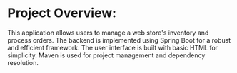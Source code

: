 # Project Overview:

This application allows users to manage a web store's inventory and process orders.
The backend is implemented using Spring Boot for a robust and efficient framework.
The user interface is built with basic HTML for simplicity.
Maven is used for project management and dependency resolution.
